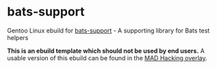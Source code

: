 # bats-support

Gentoo Linux ebuild for [bats-support](https://github.com/ztombol/bats-support) - A supporting library for Bats test helpers

**This is an ebuild template which should not be used by end users.** A usable version of this ebuild can
be found in the [MAD Hacking overlay](https://github.com/MADhacking/overlay).
